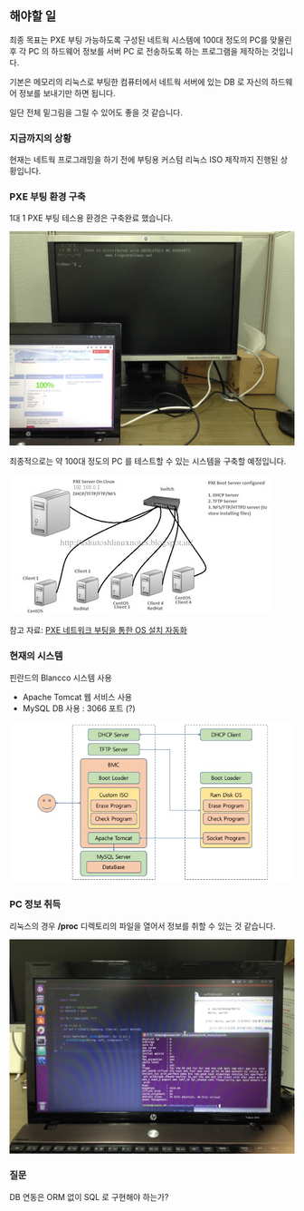## 해야할 일

최종 목표는 PXE 부팅 가능하도록 구성된 네트웍 시스템에 100대 정도의 PC를 맞물린 후 각 PC 의 하드웨어 정보를 서버 PC 로 전송하도록 하는 프로그램을 제작하는 것입니다.

기본은 메모리의 리눅스로 부팅한 컴퓨터에서 네트웍 서버에 있는 DB 로 자신의 하드웨어 정보를 보내기만 하면 됩니다.

일단 전체 밑그림을 그릴 수 있어도 좋을 것 같습니다.

### 지금까지의 상황

현재는 네트웍 프로그래밍을 하기 전에 부팅용 커스텀 리눅스 ISO 제작까지 진행된 상황입니다.

### PXE 부팅 환경 구축 

1대 1 PXE 부팅 테스용 환경은 구축완료 했습니다. 

![PXE system 1](../../assets/Remann/pxe-1vs1.jpg)

최종적으로는 약 100대 정도의 PC 를 테스트할 수 있는 시스템을 구축할 예정입니다. 

![PXE system 100](../../assets/Remann/pxe-system.jpg)

참고 자료: [PXE 네트워크 부팅을 통한 OS 설치 자동화](http://blog.pages.kr/156)

### 현재의 시스템

핀란드의 Blancco 시스템 사용

* Apache Tomcat 웹 서비스 사용
* MySQL DB 사용 : 3066 포트 (?)

![BMC System](../../assets/Remann/bmc-system.jpg)

### PC 정보 취득

리눅스의 경우 **/proc** 디렉토리의 파일을 열어서 정보를 취할 수 있는 것 같습니다. 

![/proc/cpuinfo](../../assets/Remann/proc-cpu.jpg)

### 질문

DB 연동은 ORM 없이 SQL 로 구현해야 하는가?




